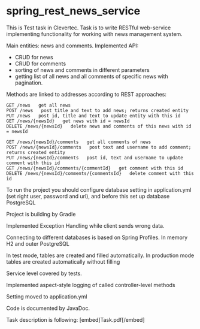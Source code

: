 # spring_rest_news_service
This is Test task in Clevertec. Task is to write RESTful web-service implementing functionality for working with
news management system.

Main entities: news and comments.
Implemented API: 
- CRUD for news    
- CRUD for comments
- sorting of news and comments in different parameters 
- getting list of all news and all comments of specific news with pagination.
            
Methods are linked to addresses according to REST approaches:

    GET /news   get all news
    POST /news   post title and text to add news; returns created entity
    PUT /news   post id, title and text to update entity with this id
    GET /news/{newsId}   get news with id = newsId
    DELETE /news/{newsId}   delete news and comments of this news with id = newsId
    
    GET /news/{newsId}/comments   get all comments of news
    POST /news/{newsId}/comments   post text and username to add comment; returns created entity
    PUT /news/{newsId}/comments   post id, text and username to update comment with this id
    GET /news/{newsId}/comments/{commentId}   get comment with this id
    DELETE /news/{newsId}/comments/{commentsId}   delete comment with this id
    
To run the project you should configure database setting in application.yml (set right user, password and url), and before this set up database PostgreSQL
    
Project is building by Gradle 

Implemented Exception Handling while client sends wrong data.

Connecting to different databases is based on Spring Profiles. In memory H2 and outer PostgreSQL

In test mode, tables are created and filled automatically. In production mode tables are created automatically without filling

Service level covered by tests.

Implemented aspect-style logging of called controller-level methods 

Setting moved to application.yml

Code is documented by JavaDoc.

Task description is following:
[embed]Task.pdf[/embed]